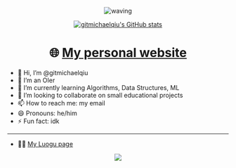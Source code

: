 <div align="center">

![waving](https://capsule-render.vercel.app/api?type=waving&height=120&color=gradient&text=Welcome)

[![gitmichaelqiu's GitHub stats](https://github-readme-stats.vercel.app/api?username=gitmichaelqiu)](https://github.com/anuraghazra/github-readme-stats)

# 🌐 [My personal website](https://gitmichaelqiu.github.io/)

</div>

- 👋 Hi, I’m @gitmichaelqiu
- 👀 I’m an OIer
- 🌱 I’m currently learning Algorithms, Data Structures, ML
- 💞️ I’m looking to collaborate on small educational projects
- 📫 How to reach me: my email
- 😄 Pronouns: he/him
- ⚡ Fun fact: idk

---

- 🧑‍💻 [My Luogu page](https://www.luogu.com.cn/user/1050603)

<div align="center">

![](https://capsule-render.vercel.app/api?type=waving&height=120&color=gradient&section=footer)

</div>

<!---
gitmichaelqiu/gitmichaelqiu is a ✨ special ✨ repository because its `README.md` (this file) appears on your GitHub profile.
You can click the Preview link to take a look at your changes.
--->
